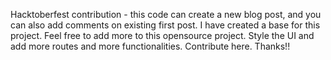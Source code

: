 Hacktoberfest contribution - this code can create a new blog post, and you can also add comments on existing first post. I have created a base for this project. Feel free to add more to this opensource project. Style the UI and add more routes and more functionalities. Contribute here. Thanks!!
